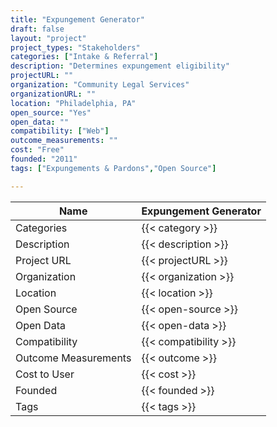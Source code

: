 ```yaml
---
title: "Expungement Generator"
draft: false
layout: "project"
project_types: "Stakeholders"
categories: ["Intake & Referral"]
description: "Determines expungement eligibility"
projectURL: ""
organization: "Community Legal Services"
organizationURL: ""
location: "Philadelphia, PA"
open_source: "Yes"
open_data: ""
compatibility: ["Web"]
outcome_measurements: ""
cost: "Free"
founded: "2011"
tags: ["Expungements & Pardons","Open Source"]

---
```



Name                    |  Expungement Generator    
------------------------|----
Categories              | {{< category >}} 
Description             | {{< description >}} 
Project URL             | {{< projectURL >}} 
Organization            | {{< organization >}} 
Location                | {{< location >}} 
Open Source             | {{< open-source >}} 
Open Data               | {{< open-data >}} 
Compatibility           | {{< compatibility >}} 
Outcome Measurements    | {{< outcome >}} 
Cost to User            | {{< cost >}} 
Founded                 | {{< founded >}} 
Tags                    | {{< tags >}} 

